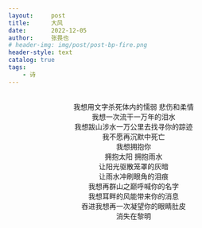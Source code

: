 ```yaml
---
layout:     post
title:      大风
date:       2022-12-05
author:     张畏也
# header-img: img/post/post-bp-fire.png
header-style: text
catalog: true
tags:
    - 诗
---
```

<br>
<center>我想用文字杀死体内的懦弱 悲伤和柔情</center>
<center>我想一次流干一万年的泪水</center>
<center>我想跋山涉水一万公里去找寻你的踪迹</center>
<center>我不愿再沉默中死亡</center>
<center>我想拥抱你</center>
<center>拥抱太阳 拥抱雨水</center>
<center>让阳光驱散笼罩的灰暗</center>
<center>让雨水冲刷眼角的泪痕</center>
<center>我想再群山之巅呼喊你的名字</center>
<center>我想耳畔的风能带来你的消息</center>
<center>吞进我想再一次凝望你的眼睛肚皮</center>
<center>消失在黎明</center>


